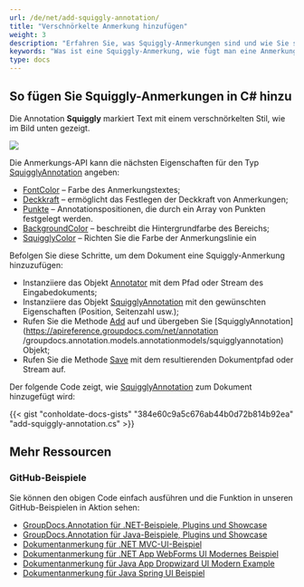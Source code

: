 ```yaml
---
url: /de/net/add-squiggly-annotation/
title: "Verschnörkelte Anmerkung hinzufügen"
weight: 3
description: "Erfahren Sie, was Squiggly-Anmerkungen sind und wie Sie sie mithilfe der GroupDocs.Annotation-API, die Teil von Conholdate.Total für .NET ist, programmgesteuert zu einem Dokument hinzufügen."
keywords: "Was ist eine Squiggly-Anmerkung, wie fügt man eine Anmerkung hinzu, fügt eine Squiggly-Anmerkung hinzu"
type: docs
---
```


## So fügen Sie Squiggly-Anmerkungen in C# hinzu
Die Annotation **Squiggly** markiert Text mit einem verschnörkelten Stil, wie im Bild unten gezeigt.

![](https://docs.groupdocs.com/annotation/net/images/add-squiggly-annotation.png)

Die Anmerkungs-API kann die nächsten Eigenschaften für den Typ [SquigglyAnnotation](https://apireference.groupdocs.com/net/annotation/groupdocs.annotation.models.annotationmodels/squigglyannotation) angeben:

* [FontColor](https://apireference.groupdocs.com/annotation/net/groupdocs.annotation.models.annotationmodels/squigglyannotation/properties/fontcolor) – Farbe des Anmerkungstextes;
* [Deckkraft](https://apireference.groupdocs.com/annotation/net/groupdocs.annotation.models.annotationmodels/squigglyannotation/properties/opacity) – ermöglicht das Festlegen der Deckkraft von Anmerkungen;
* [Punkte](https://apireference.groupdocs.com/annotation/net/groupdocs.annotation.models.annotationmodels/squigglyannotation/properties/points) – Annotationspositionen, die durch ein Array von Punkten festgelegt werden.
* [BackgroundColor](https://apireference.groupdocs.com/annotation/net/groupdocs.annotation.models.annotationmodels/textfieldannotation/properties/backgroundcolor) – beschreibt die Hintergrundfarbe des Bereichs;
* [SquigglyColor](https://apireference.groupdocs.com/annotation/net/groupdocs.annotation.models.annotationmodels/squigglyannotation/properties/squigglycolor) – Richten Sie die Farbe der Anmerkungslinie ein

Befolgen Sie diese Schritte, um dem Dokument eine Squiggly-Anmerkung hinzuzufügen:

* Instanziiere das Objekt [Annotator](https://apireference.groupdocs.com/net/annotation/groupdocs.annotation/annotator) mit dem Pfad oder Stream des Eingabedokuments;
* Instanziiere das Objekt [SquigglyAnnotation](https://apireference.groupdocs.com/net/annotation/groupdocs.annotation.models.annotationmodels/squigglyannotation) mit den gewünschten Eigenschaften (Position, Seitenzahl usw.);
* Rufen Sie die Methode [Add](https://apireference.groupdocs.com/net/annotation/groupdocs.annotation/annotator/methods/add) auf und übergeben Sie [SquigglyAnnotation](https://apireference.groupdocs.com/net/annotation /groupdocs.annotation.models.annotationmodels/squigglyannotation) Objekt;
* Rufen Sie die Methode [Save](https://apireference.groupdocs.com/net/annotation/groupdocs.annotation/annotator/methods/save/index) mit dem resultierenden Dokumentpfad oder Stream auf.

Der folgende Code zeigt, wie [SquigglyAnnotation](https://apireference.groupdocs.com/net/annotation/groupdocs.annotation.models.annotationmodels/squigglyannotation) zum Dokument hinzugefügt wird:

{{< gist "conholdate-docs-gists" "384e60c9a5c676ab44b0d72b814b92ea" "add-squiggly-annotation.cs" >}}
    



## Mehr Ressourcen
### GitHub-Beispiele
Sie können den obigen Code einfach ausführen und die Funktion in unseren GitHub-Beispielen in Aktion sehen:

* [GroupDocs.Annotation für .NET-Beispiele, Plugins und Showcase](https://github.com/groupdocs-annotation/GroupDocs.Annotation-for-.NET)
* [GroupDocs.Annotation für Java-Beispiele, Plugins und Showcase](https://github.com/groupdocs-annotation/GroupDocs.Annotation-for-Java)
* [Dokumentanmerkung für .NET MVC-UI-Beispiel](https://github.com/groupdocs-annotation/GroupDocs.Annotation-for-.NET-MVC)
* [Dokumentanmerkung für .NET App WebForms UI Modernes Beispiel](https://github.com/groupdocs-annotation/GroupDocs.Annotation-for-.NET-WebForms)
* [Dokumentanmerkung für Java App Dropwizard UI Modern Example](https://github.com/groupdocs-annotation/GroupDocs.Annotation-for-Java-Dropwizard)
* [Dokumentanmerkung für Java Spring UI Beispiel](https://github.com/groupdocs-annotation/GroupDocs.Annotation-for-Java-Spring)
    






